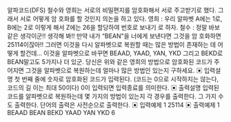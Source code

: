 알파코드(DFS)
철수와 영희는 서로의 비밀편지를 암호화해서 서로 주고받기로 했다. 그래서 서로 어떻게 암
호화를 할 것인지 의논을 하고 있다.
영희 : 우리 알파벳 A에는 1로, B에는 2로 이렇게 해서 Z에는 26을 할당하여 번호로 보내기
로 하자.
철수 : 정말 바보같은 생각이군!! 생각해 봐!! 만약 내가 “BEAN"을 너에게 보낸다면 그것을 암
호화하면 25114이잖아!! 그러면 이것을 다시 알파벳으로 복원할 때는 많은 방법이 존재하는 
데 어떻게 할건데... 이것을 알파벳으로 바꾸면 BEAAD, YAAD, YAN, YKD 그리고 BEKD로 
BEAN말고도 5가지나 더 있군.
당신은 위와 같은 영희의 방법으로 암호화된 코드가 주어지면 그것을 알파벳으로 복원하는데 
얼마나 많은 방법인 있는지 구하세요.
▣ 입력설명
첫 번째 줄에 숫자로 암호화된 코드가 입력된다. (코드는 0으로 시작하지는 않는다, 코드의 길
이는 최대 50이다) 0이 입력되면 입력종료를 의미한다.
▣ 출력설명
입력된 코드를 알파벳으로 복원하는데 몇 가지의 방법이 있는지 각 경우를 출력한다. 그 가지
수도 출력한다. 단어의 출력은 사전순으로 출력한다.
▣ 입력예제 1 
25114
▣ 출력예제 1
BEAAD
BEAN
BEKD
YAAD
YAN
YKD
6
